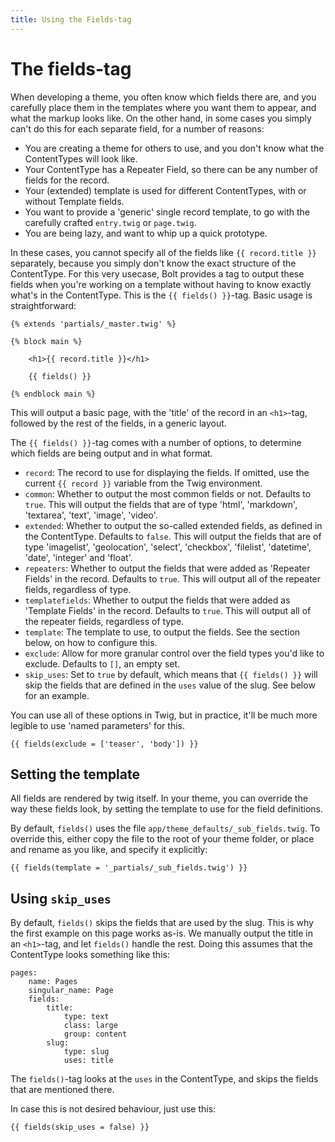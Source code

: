 ```yaml
---
title: Using the Fields-tag
---
```

The fields-tag
==============

When developing a theme, you often know which fields there are, and you
carefully place them in the templates where you want them to appear, and what
the markup looks like. On the other hand, in some cases you simply can't do
this for each separate field, for a number of reasons:

 - You are creating a theme for others to use, and you don't know what the
   ContentTypes will look like.
 - Your ContentType has a Repeater Field, so there can be any number of fields
   for the record.
 - Your (extended) template is used for different ContentTypes, with or without
   Template fields.
 - You want to provide a 'generic' single record template, to go with the
   carefully crafted `entry.twig` or `page.twig`.
 - You are being lazy, and want to whip up a quick prototype.

In these cases, you cannot specify all of the fields like `{{ record.title }}`
separately, because you simply don't know the exact structure of the
ContentType. For this very usecase, Bolt provides a tag to output these fields
when you're working on a template without having to know exactly what's in the
ContentType. This is the `{{ fields() }}`-tag. Basic usage is straightforward:

```twig
{% extends 'partials/_master.twig' %}

{% block main %}

    <h1>{{ record.title }}</h1>

    {{ fields() }}

{% endblock main %}
```

This will output a basic page, with the 'title' of the record in an `<h1>`-tag,
followed by the rest of the fields, in a generic layout.

The `{{ fields() }}`-tag comes with a number of options, to determine which
fields are being output and in what format.

 - `record`: The record to use for displaying the fields. If omitted, use the
   current `{{ record }}` variable from the Twig environment.
 - `common`: Whether to output the most common fields or not. Defaults to
   `true`. This will output the fields that are of type 'html', 'markdown',
   'textarea', 'text', 'image', 'video'.
 - `extended`: Whether to output the so-called extended fields, as defined in
   the ContentType. Defaults to `false`. This will output the fields that are
   of type 'imagelist', 'geolocation', 'select', 'checkbox', 'filelist', 'datetime', 'date',
   'integer' and 'float'.
 - `repeaters`: Whether to output the fields that were added as 'Repeater
   Fields' in the record. Defaults to `true`. This will output all of the
   repeater fields, regardless of type.
 - `templatefields`: Whether to output the fields that were added as 'Template
   Fields' in the record. Defaults to `true`. This will output all of the
   repeater fields, regardless of type.
 - `template`: The template to use, to output the fields. See the section
   below, on how to configure this.
 - `exclude`: Allow for more granular control over the field types you'd like
   to exclude. Defaults to `[]`, an empty set.
 - `skip_uses`: Set to `true` by default, which means that `{{ fields() }}`
   will skip the fields that are defined in the `uses` value of the slug. See
   below for an example.

You can use all of these options in Twig, but in practice, it'll be much more
legible to use 'named parameters' for this.

```twig
{{ fields(exclude = ['teaser', 'body']) }}
```

Setting the template
--------------------

All fields are rendered by twig itself. In your theme, you can override the way
these fields look, by setting the template to use for the field definitions.

By default, `fields()` uses the file `app/theme_defaults/_sub_fields.twig`. To
override this, either copy the file to the root of your theme folder, or place
and rename as you like, and specify it explicitly:

```twig
{{ fields(template = '_partials/_sub_fields.twig') }}
```

Using `skip_uses`
-----------------

By default, `fields()` skips the fields that are used by the slug. This is why
the first example on this page works as-is. We manually output the title in an
`<h1>`-tag, and let `fields()` handle the rest. Doing this assumes that the
ContentType looks something like this:

```twig
pages:
    name: Pages
    singular_name: Page
    fields:
        title:
            type: text
            class: large
            group: content
        slug:
            type: slug
            uses: title
```

The `fields()`-tag looks at the `uses` in the ContentType, and skips the fields
that are mentioned there.

In case this is not desired behaviour, just use this:

```twig
{{ fields(skip_uses = false) }}
```

